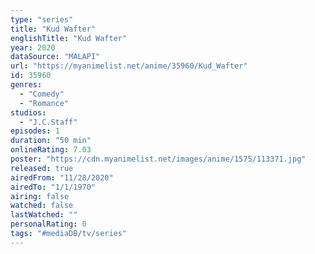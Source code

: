 ```yaml
---
type: "series"
title: "Kud Wafter"
englishTitle: "Kud Wafter"
year: 2020
dataSource: "MALAPI"
url: "https://myanimelist.net/anime/35960/Kud_Wafter"
id: 35960
genres: 
  - "Comedy"
  - "Romance"
studios: 
  - "J.C.Staff"
episodes: 1
duration: "50 min"
onlineRating: 7.03
poster: "https://cdn.myanimelist.net/images/anime/1575/113371.jpg"
released: true
airedFrom: "11/28/2020"
airedTo: "1/1/1970"
airing: false
watched: false
lastWatched: ""
personalRating: 0
tags: "#mediaDB/tv/series"
---
```

